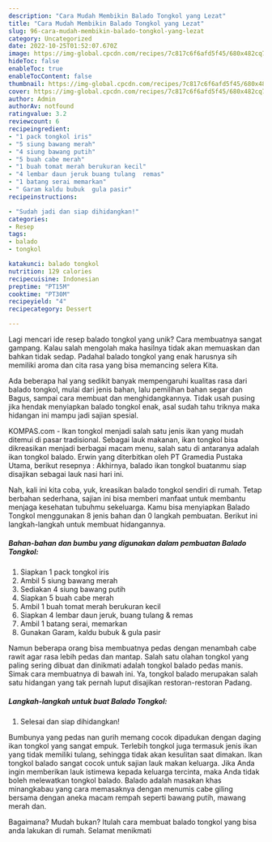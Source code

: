```yaml
---
description: "Cara Mudah Membikin Balado Tongkol yang Lezat"
title: "Cara Mudah Membikin Balado Tongkol yang Lezat"
slug: 96-cara-mudah-membikin-balado-tongkol-yang-lezat
category: Uncategorized
date: 2022-10-25T01:52:07.670Z
image: https://img-global.cpcdn.com/recipes/7c817c6f6afd5f45/680x482cq70/balado-tongkol-foto-resep-utama.jpg
hideToc: false
enableToc: true
enableTocContent: false
thumbnail: https://img-global.cpcdn.com/recipes/7c817c6f6afd5f45/680x482cq70/balado-tongkol-foto-resep-utama.jpg
cover: https://img-global.cpcdn.com/recipes/7c817c6f6afd5f45/680x482cq70/balado-tongkol-foto-resep-utama.jpg
author: Admin
authorAv: notfound
ratingvalue: 3.2
reviewcount: 6
recipeingredient:
- "1 pack tongkol iris"
- "5 siung bawang merah"
- "4 siung bawang putih"
- "5 buah cabe merah"
- "1 buah tomat merah berukuran kecil"
- "4 lembar daun jeruk buang tulang  remas"
- "1 batang serai memarkan"
- " Garam kaldu bubuk  gula pasir"
recipeinstructions:

- "Sudah jadi dan siap dihidangkan!"
categories:
- Resep
tags:
- balado
- tongkol

katakunci: balado tongkol 
nutrition: 129 calories
recipecuisine: Indonesian
preptime: "PT15M"
cooktime: "PT30M"
recipeyield: "4"
recipecategory: Dessert

---
```





Lagi mencari ide resep balado tongkol yang unik? Cara membuatnya sangat gampang. Kalau salah mengolah maka hasilnya tidak akan memuaskan dan bahkan tidak sedap. Padahal balado tongkol yang enak harusnya sih memiliki aroma dan cita rasa yang bisa memancing selera Kita.





Ada beberapa hal yang sedikit banyak mempengaruhi kualitas rasa dari balado tongkol, mulai dari jenis bahan, lalu pemilihan bahan segar dan Bagus, sampai cara membuat dan menghidangkannya. Tidak usah pusing jika hendak menyiapkan balado tongkol enak,      asal sudah tahu triknya maka hidangan ini mampu jadi sajian spesial.














KOMPAS.com - Ikan tongkol menjadi salah satu jenis ikan yang mudah ditemui di pasar tradisional. Sebagai lauk makanan, ikan tongkol bisa dikreasikan menjadi berbagai macam menu, salah satu di antaranya adalah ikan tongkol balado. Erwin yang diterbitkan oleh PT Gramedia Pustaka Utama, berikut resepnya : Akhirnya, balado ikan tongkol buatanmu siap disajikan sebagai lauk nasi hari ini.






Nah, kali ini kita coba, yuk, kreasikan balado tongkol sendiri di rumah. Tetap berbahan sederhana, sajian ini bisa memberi manfaat untuk membantu menjaga kesehatan tubuhmu sekeluarga. Kamu bisa menyiapkan Balado Tongkol menggunakan 8 jenis bahan dan 0 langkah pembuatan. Berikut ini langkah-langkah untuk membuat hidangannya.

<!--inarticleads1-->

##### Bahan-bahan dan bumbu yang digunakan dalam pembuatan Balado Tongkol:

1. Siapkan 1 pack tongkol iris
1. Ambil 5 siung bawang merah
1. Sediakan 4 siung bawang putih
1. Siapkan 5 buah cabe merah
1. Ambil 1 buah tomat merah berukuran kecil
1. Siapkan 4 lembar daun jeruk, buang tulang &amp; remas
1. Ambil 1 batang serai, memarkan
1. Gunakan  Garam, kaldu bubuk &amp; gula pasir


Namun beberapa orang bisa membuatnya pedas dengan menambah cabe rawit agar rasa lebih pedas dan mantap. Salah satu olahan tongkol yang paling sering dibuat dan dinikmati adalah tongkol balado pedas manis. Simak cara membuatnya di bawah ini. Ya, tongkol balado merupakan salah satu hidangan yang tak pernah luput disajikan restoran-restoran Padang. 

<!--inarticleads2-->

##### Langkah-langkah untuk buat Balado Tongkol:


1. Selesai dan siap dihidangkan!

Bumbunya yang pedas nan gurih memang cocok dipadukan dengan daging ikan tongkol yang sangat empuk. Terlebih tongkol juga termasuk jenis ikan yang tidak memiliki tulang, sehingga tidak akan kesulitan saat dimakan. Ikan tongkol balado sangat cocok untuk sajian lauk makan keluarga. Jika Anda ingin memberikan lauk istimewa kepada keluarga tercinta, maka Anda tidak boleh melewatkan tongkol balado. Balado adalah masakan khas minangkabau yang cara memasaknya dengan menumis cabe giling bersama dengan aneka macam rempah seperti bawang putih, mawang merah dan. 

Bagaimana? Mudah bukan? Itulah cara membuat balado tongkol yang bisa anda lakukan di rumah. Selamat menikmati
